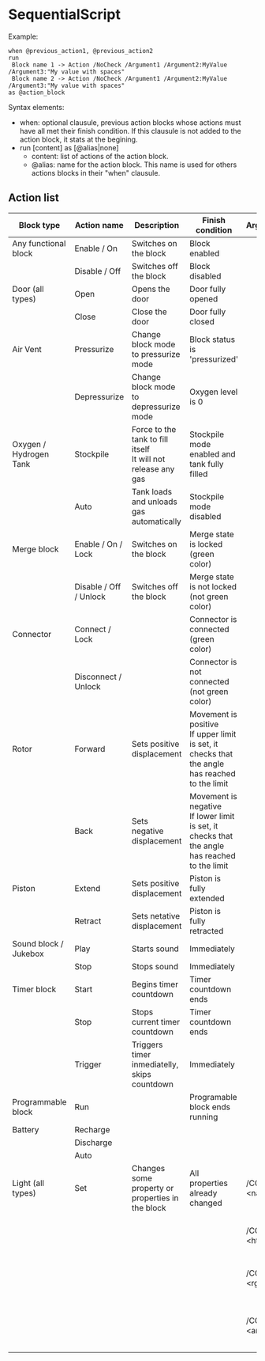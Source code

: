 # SequentialScript

Example:

```
when @previous_action1, @previous_action2
run
 Block name 1 -> Action /NoCheck /Argument1 /Argument2:MyValue /Argument3:"My value with spaces"
 Block name 2 -> Action /NoCheck /Argument1 /Argument2:MyValue /Argument3:"My value with spaces"
as @action_block
```

Syntax elements:

- when: optional clausule, previous action blocks whose actions must have all met their finish condition. If this clausule is not added to the action block, it stats at the begining.
- run [content] as [@alias|none]
    - content: list of actions of the action block.
    - @alias: name for the action block. This name is used for others actions blocks in their "when" clausule.



## Action list

| Block type             | Action name            | Description                                                     | Finish condition                                                                                 | Arguments       | Remarks                                                                                               |
| ---------------------- | ---------------------- | --------------------------------------------------------------- | ------------------------------------------------------------------------------------------------ | --------------- | ----------------------------------------------------------------------------------------------------- |
| Any functional block   | Enable / On            | Switches on the block                                           | Block enabled                                                                                    |                 |                                                                                                       |
|                        | Disable / Off          | Switches off the block                                          | Block disabled                                                                                   |                 |                                                                                                       |
| Door (all types)       | Open                   | Opens the door                                                  | Door fully opened                                                                                |                 |                                                                                                       |
|                        | Close                  | Close the door                                                  | Door fully closed                                                                                |                 |                                                                                                       |
| Air Vent               | Pressurize             | Change block mode to pressurize mode                            | Block status is 'pressurized'                                                                    |                 |                                                                                                       |
|                        | Depressurize           | Change block mode to depressurize mode                          | Oxygen level is 0                                                                                |                 |                                                                                                       |
| Oxygen / Hydrogen Tank | Stockpile              | Force to the tank to fill itself<br>It will not release any gas | Stockpile mode enabled and tank fully filled                                                     |                 |                                                                                                       |
|                        | Auto                   | Tank loads and unloads gas automatically                        | Stockpile mode disabled                                                                          |                 |                                                                                                       |
| Merge block            | Enable / On / Lock     | Switches on the block                                           | Merge state is locked (green color)                                                              |                 |                                                                                                       |
|                        | Disable / Off / Unlock | Switches off the block                                          | Merge state is not locked (not green color)                                                      |                 |                                                                                                       |
| Connector              | Connect / Lock         |                                                                 | Connector is connected (green color)                                                             |                 |                                                                                                       |
|                        | Disconnect / Unlock    |                                                                 | Connector is not connected (not green color)                                                     |                 |                                                                                                       |
| Rotor                  | Forward                | Sets positive displacement                                      | Movement is positive<br>If upper limit is set, it checks that the angle has reached to the limit |                 |                                                                                                       |
|                        | Back                   | Sets negative displacement                                      | Movement is negative<br>If lower limit is set, it checks that the angle has reached to the limit |                 |                                                                                                       |
| Piston                 | Extend                 | Sets positive displacement                                      | Piston is fully extended                                                                         |                 |                                                                                                       |
|                        | Retract                | Sets netative displacement                                      | Piston is fully retracted                                                                        |                 |                                                                                                       |
| Sound block / Jukebox  | Play                   | Starts sound                                                    | Immediately                                                                                      |                 |                                                                                                       |
|                        | Stop                   | Stops sound                                                     | Immediately                                                                                      |                 |                                                                                                       |
| Timer block            | Start                  | Begins timer countdown                                          | Timer countdown ends                                                                             |                 |                                                                                                       |
|                        | Stop                   | Stops current timer countdown                                   | Timer countdown ends                                                                             |                 |                                                                                                       |
|                        | Trigger                | Triggers timer inmediatelly, skips<br>countdown                 | Immediately                                                                                      |                 |                                                                                                       |
| Programmable block     | Run                    |                                                                 | Programable block ends running                                                                   |                 |                                                                                                       |
| Battery                | Recharge               |                                                                 |                                                                                                  |                 |                                                                                                       |
|                        | Discharge              |                                                                 |                                                                                                  |                 |                                                                                                       |
|                        | Auto                   |                                                                 |                                                                                                  |                 |                                                                                                       |
| Light (all types)      | Set                    | Changes some property or properties in the block                | All properties already changed                                                                   | /COLOR:\<name\> | Sets the light color with the specified name<br>Example: RED                                          |
|                        |                        |                                                                 |                                                                                                  | /COLOR:\<html\> | Sets the light color with the specified html hex code<br>Example: #FF0000                             |
|                        |                        |                                                                 |                                                                                                  | /COLOR:\<rgb\>  | Sets the light color with the specified RGB color (RED;GREEN;BLUE)<br>Example: 250;128;114            |
|                        |                        |                                                                 |                                                                                                  | /COLOR:\<argb\> | Sets the light color with the specified ARGB color (ALPHA;RED;GREEN;BLUE)<br>Example: 200;250;128;114 |
